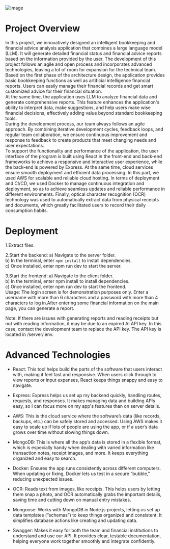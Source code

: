 ![image](https://github.com/user-attachments/assets/b1795697-28bc-452c-ac64-e77ceb6633ee) 

# Project Overview

In this project, we innovatively designed an intelligent bookkeeping and financial advice analysis application that combines a large language model (LLM). It will generate detailed financial status and financial advice reports based on the information provided by the user. The development of this project follows an agile and open process and incorporates advanced technologies, leaving a lot of room for expansion for the technical team.  
Based on the first phase of the architecture design, the application provides basic bookkeeping functions as well as artificial intelligence financial reports. Users can easily manage their financial records and get smart customized advice for their financial situation.  
At the same time, the application uses LLM to analyze financial data and generate comprehensive reports. This feature enhances the application's ability to interpret data, make suggestions, and help users make wise financial decisions, effectively adding value beyond standard bookkeeping tools.  
During the development process, our team always follows an agile approach. By combining iterative development cycles, feedback loops, and regular team collaboration, we ensure continuous improvement and response to feedback to create products that meet changing needs and user expectations.  
To support the functionality and performance of the application, the user interface of the program is built using React in the front-end and back-end frameworks to achieve a responsive and interactive user experience, while the back-end is powered by Express.
At the same time, cloud services ensure smooth deployment and efficient data processing. In this part, we used AWS for scalable and reliable cloud hosting. In terms of deployment and CI/CD, we used Docker to manage continuous integration and deployment, so as to achieve seamless updates and reliable performance in different environments. Finally, optical character recognition (OCR) technology was used to automatically extract data from physical receipts and documents, which greatly facilitated users to record their daily consumption habits.   
 
# Deployment

1.Extract files.  

2.Start the backend:
  a) Navigate to the server folder.  
  b) In the terminal, enter ```npm install``` to install dependencies.  
  c) Once installed, enter npm run dev to start the server.  
  
3.Start the frontend:
  a) Navigate to the client folder.  
  b) In the terminal, enter npm install to install dependencies.  
  c) Once installed, enter npm run dev to start the frontend.  
Usage: The login screen is for demonstration purposes only. Enter a username with more than 6 characters and a password with more than 4 characters to log in.After entering some financial information on the main page, you can generate a report.  

Note: If there are issues with generating reports and reading receipts but not with reading information, it may be due to an expired AI API key. In this case, contact the development team to replace the API key. The API key is located in /server/.env.

# Advanced Technologies

- React: This tool helps build the parts of the software that users interact with, making it feel fast and responsive. When users click through to view reports or input expenses, React keeps things snappy and easy to navigate.

- Express: Express helps us set up my backend quickly, handling routes, requests, and responses. It makes managing data and building APIs easy, so I can focus more on my app's features than on server details.

- AWS: This is the cloud service where the software’s data (like records, backups, etc.) can be safely stored and accessed. Using AWS makes it easy to scale up if lots of people are using the app, or if a user’s data grows over time without slowing things down.

- MongoDB: This is where all the app’s data is stored in a flexible format, which is especially handy when dealing with varied information like transaction notes, receipt images, and more. It keeps everything organized and easy to search.

- Docker: Ensures the app runs consistently across different computers. When updating or fixing, Docker lets us test in a secure “bubble,” reducing unexpected issues.

- OCR: Reads text from images, like receipts. This helps users by letting them snap a photo, and OCR automatically grabs the important details, saving time and cutting down on manual entry mistakes.

- Mongoose: Works with MongoDB in Node.js projects, letting us set up data templates (“schemas”) to keep things organized and consistent. It simplifies database actions like creating and updating data.

- Swagger: Makes it easy for both the team and financial institutions to understand and use our API. It provides clear, testable documentation, helping everyone work together smoothly and integrate confidently.
